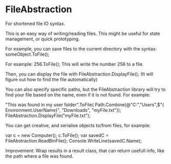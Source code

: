 # FileAbstraction

For shortened file IO syntax. 

This is an easy way of writing/reading files. This might be useful for state management, or quick prototyping.

For example, you can save files to the current directory with the syntax: someObject.ToFile();

For example: 256.ToFile(); This will write the number 256 to a file.

Then, you can display the file with FileAbstraction.DisplayFile(); (It will figure out how to find the file automatically)

You can also specify specific paths, but the FileAbstraction library will try to find your file based on the name,
even if it is not found. For example:

"This was found in my user folder".ToFile( Path.Combine(@"C:","Users",$"{ Environment.UserName}", "Downloads", "myFile.txt"));
FileAbstraction.DisplayFile("myFile.txt");

You can get creative, and serialise objects to/from files, for example:

var c = new Computer();
c.ToFile();
var savedC = FileAbstraction.ReadBinFile<Computer>();
Console.WriteLine(savedC.Name);

Improvement: Wrap results in a result class, that can return usefull info, like the path where a file was found.
